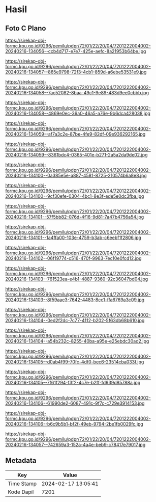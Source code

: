 # Hasil

## Foto C Plano

https://sirekap-obj-formc.kpu.go.id/9296/pemilu/pdpr/72/01/22/20/04/7201222004002-20240216-134056--ccb4d717-e7e7-425e-aefc-8a21953b64be.jpg

https://sirekap-obj-formc.kpu.go.id/9296/pemilu/pdpr/72/01/22/20/04/7201222004002-20240216-134057--865e9798-72f3-4cb1-859d-a6ebe53531e9.jpg

https://sirekap-obj-formc.kpu.go.id/9296/pemilu/pdpr/72/01/22/20/04/7201222004002-20240216-134058--7ac52082-8baa-49c1-9e89-483d9ee0cbbb.jpg

https://sirekap-obj-formc.kpu.go.id/9296/pemilu/pdpr/72/01/22/20/04/7201222004002-20240216-134058--4869e0ec-39a0-46a5-a76e-9b6dca428038.jpg

https://sirekap-obj-formc.kpu.go.id/9296/pemilu/pdpr/72/01/22/20/04/7201222004002-20240216-134059--af7a3c2e-87be-4fe9-82df-09e936292165.jpg

https://sirekap-obj-formc.kpu.go.id/9296/pemilu/pdpr/72/01/22/20/04/7201222004002-20240216-134059--8361bdc4-0365-401e-b271-2a5a2da9de02.jpg

https://sirekap-obj-formc.kpu.go.id/9296/pemilu/pdpr/72/01/22/20/04/7201222004002-20240216-134100--0a385e5e-a887-4581-8725-210574b6a8e8.jpg

https://sirekap-obj-formc.kpu.go.id/9296/pemilu/pdpr/72/01/22/20/04/7201222004002-20240216-134100--9cf30efe-0304-4bc1-8e3f-ede5e0dc3fba.jpg

https://sirekap-obj-formc.kpu.go.id/9296/pemilu/pdpr/72/01/22/20/04/7201222004002-20240216-134101--57f5bb82-076d-4f16-9d81-7a47b4756a54.jpg

https://sirekap-obj-formc.kpu.go.id/9296/pemilu/pdpr/72/01/22/20/04/7201222004002-20240216-134101--1a4ffa00-103e-4759-b3ab-c6eebf1f2806.jpg

https://sirekap-obj-formc.kpu.go.id/9296/pemilu/pdpr/72/01/22/20/04/7201222004002-20240216-134102--06f19774-c516-470f-9963-7ec10e0fcd12.jpg

https://sirekap-obj-formc.kpu.go.id/9296/pemilu/pdpr/72/01/22/20/04/7201222004002-20240216-134103--761523ea-e4b1-4887-9360-92c36047bd04.jpg

https://sirekap-obj-formc.kpu.go.id/9296/pemilu/pdpr/72/01/22/20/04/7201222004002-20240216-134103--8f59aae3-7642-4483-8cc1-ffa6769a3c09.jpg

https://sirekap-obj-formc.kpu.go.id/9296/pemilu/pdpr/72/01/22/20/04/7201222004002-20240216-134104--0ed2f2dc-7c77-4112-b202-5f63db68b610.jpg

https://sirekap-obj-formc.kpu.go.id/9296/pemilu/pdpr/72/01/22/20/04/7201222004002-20240216-134104--a54b232c-8255-40ba-a95e-e25ebdc30ad2.jpg

https://sirekap-obj-formc.kpu.go.id/9296/pemilu/pdpr/72/01/22/20/04/7201222004002-20240216-134105--d0ab4f99-70fc-4df0-bec6-23514cba033f.jpg

https://sirekap-obj-formc.kpu.go.id/9296/pemilu/pdpr/72/01/22/20/04/7201222004002-20240216-134105--7f61f294-f3f2-4c7e-b2ff-fd939d85788a.jpg

https://sirekap-obj-formc.kpu.go.id/9296/pemilu/pdpr/72/01/22/20/04/7201222004002-20240216-134106--61990de2-6087-491c-9f7c-c729e3914153.jpg

https://sirekap-obj-formc.kpu.go.id/9296/pemilu/pdpr/72/01/22/20/04/7201222004002-20240216-134106--b6c9b5b1-bf2f-49eb-9794-2be1fb0029fc.jpg

https://sirekap-obj-formc.kpu.go.id/9296/pemilu/pdpr/72/01/22/20/04/7201222004002-20240216-134057--742659a3-152a-4a4e-beb9-c78417e79017.jpg


## Metadata

| Key        | Value               |
| ---------- | ------------------- |
| Time Stamp | 2024-02-17 13:05:41 |
| Kode Dapil | 7201                |



